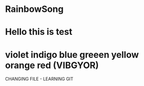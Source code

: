# RainbowSong
# Hello this is test
# violet indigo blue greeen yellow orange red (VIBGYOR)


CHANGING FILE - LEARNING GIT
